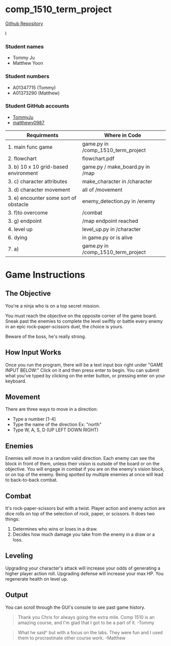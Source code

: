 # comp_1510_term_project
<a href="https://github.com/TommyJu/comp_1510_term_project">Github Repository</a>

<marquee direction="right">BCIT CST - Autumn 2023</marquee>


<h3>Student names</h3>
<ul>
    <li>Tommy Ju</li>
    <li>Matthew Yoon</li>
</ul>

<h3>Student numbers</h3>
<ul>
    <li>A01347715 (Tommy)</li>
    <li>A01373290 (Matthew)</li>
</ul>

<h3>Student GitHub accounts</h3>
<ul>
    <li><a href="https://github.com/TommyJu">TommyJu</a></li>
    <li><a href="https://github.com/matthewy0987">matthewy0987</a></li>
</ul>

| Requirments                           | Where in Code                      |
|---------------------------------------|------------------------------------|
| 1. main func game                     | game.py in /comp_1510_term_project |
| 2. flowchart                          | flowchart.pdf                      |
| 3. b)  10 x 10 grid-based environment | game.py / make_board.py in /map    |
| 3. c)  character attributes           | make_character in /character       |
| 3. d) character movement              | all of /movement                   |
| 3. e) encounter some sort of obstacle | enemy_detection.py in /enemy       |
| 3. f)to overcome                      | /combat                            |
| 3. g) endpoint                        | /map endpoint reached              |
| 4. level up                           | level_up.py in /character          |
| 6. dying                              | in game.py or is alive             |
| 7. a)                                 | game.py in /comp_1510_term_project |

# Game Instructions

## The Objective
You're a ninja who is on a top secret mission.

You must reach the objective on the opposite corner of the game board.
Sneak past the enemies to complete the level swiftly or battle every enemy in an epic rock-paper-scissors duel, 
the choice is yours.

Beware of the boss, he's really strong.

## How Input Works
Once you run the program, there will be a text input box right under "GAME INPUT BELOW:" 
Click on it and then press enter to begin.
You can submit what you've typed by clicking on the enter button, or pressing enter on your keyboard.

## Movement
There are three ways to move in a direction:
- Type a number [1-4]
- Type the name of the direction Ex: "north"
- Type W, A, S, D (UP LEFT DOWN RIGHT)

## Enemies
Enemies will move in a random valid direction.
Each enemy can see the block in front of them, unless their vision is outside of the board or on the objective.
You will engage in combat if you are on the enemy's vision block, or on top of the enemy.
Being spotted by multiple enemies at once will lead to back-to-back combat.

## Combat
It's rock-paper-scissors but with a twist.
Player action and enemy action are dice rolls on top of the selection of rock, paper, or scissors.
It does two things:
1. Determines who wins or loses in a draw.
2. Decides how much damage you take from the enemy in a draw or a loss.

## Leveling
Upgrading your character's attack will increase your odds of generating a higher player action roll.
Upgrading defense will increase your max HP.
You regenerate health on level up.

## Output
You can scroll through the GUI's console to see past game history.


>Thank you Chris for always going the extra mile. Comp 1510 is an amazing course, and I'm glad that I got to be a part of it.
-Tommy

>What he said^ but with a focus on the labs. They were fun and I used them to procrastinate other course work. -Matthew



